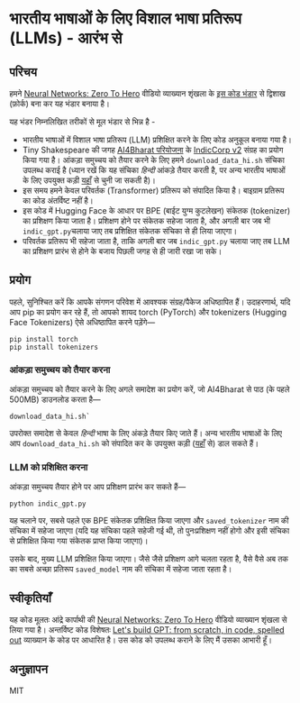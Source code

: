 # भारतीय भाषाओं के लिए विशाल भाषा प्रतिरूप (LLMs) - आरंभ से

## परिचय

हमने [Neural Networks: Zero To Hero](https://karpathy.ai/zero-to-hero.html) वीडियो व्याख्यान शृंखला के [इस कोड भंडार](https://github.com/karpathy/ng-video-lecture) से द्विशाख (फ़ोर्क) बना कर यह भंडार बनाया है। 

यह भंडर निम्नलिखित तरीकों से मूल भंडार से भिन्न है -
- भारतीय भाषाओं में विशाल भाषा प्रतिरूप (LLM) प्रशिक्षित करने के लिए कोड अनुकूल बनाया गया है।
- Tiny Shakespeare की जगह [AI4Bharat परियोजना़](https://ai4bharat.iitm.ac.in/) के [IndicCorp v2](https://github.com/AI4Bharat/IndicBERT/tree/main#indiccorp-v2) संग्रह का प्रयोग किया गया है। आंकड़ा समुच्चय को तैयार करने के लिए हमने `download_data_hi.sh` संचिका उपलब्ध कराई है (ध्यान रखें कि यह संचिका _हिन्दी_ आंकड़े तैयार करती है, पर अन्य भारतीय भाषाओं के लिए उपयुक्त कड़ी [यहाँ](https://github.com/AI4Bharat/IndicBERT/tree/main#indiccorp-v2) से चुनी जा सकती है)।
- इस समय हमने केवल परिवर्तक (Transformer) प्रतिरूप को संपादित किया है। बाइग्राम प्रतिरूप का कोड अंतर्विष्ट नहीं है।
- इस कोड में Hugging Face के आधार पर BPE (बाईट युग्म कुटलेखन) संकेतक (tokenizer) का प्रशिक्षण किया जाता है। प्रशिक्षण होने पर संकेतक सहेजा जाता है, और अगली बार जब भी `indic_gpt.py`चलाया जाए तब प्रशिक्षित संकेतक संचिका से ही लिया जाएगा।
- परिवर्तक प्रतिरूप भी सहेजा जाता है, ताकि अगली बार जब `indic_gpt.py` चलाया जाए तब LLM का प्रशिक्षण प्रारंभ से होने के बजाय पिछली जगह से ही जारी रखा जा सके।


## प्रयोग
पहले, सुनिश्चित करें कि आपकेे संगणन परिवेश में आवश्यक संग्रह/पैकेज अधिष्ठापित हैं। उदाहरणार्थ, यदि आप pip का प्रयोग कर रहे हैं, तो आपको शायद torch (PyTorch) और tokenizers (Hugging Face Tokenizers) ऐसे अधिष्ठापित करने पड़ेंगे—
```
pip install torch
pip install tokenizers
```

### आंकड़ा समुच्चय को तैयार करना
आंकड़ा समुच्चय को तैयार करने के लिए अगले समादेश का प्रयोग करें, जो AI4Bharat से पाठ (के पहले 500MB) डाउनलोड करता है—
```
download_data_hi.sh`
```
उपरोक्त समादेश से केवल _हिन्दी_ भाषा के लिए अंकड़े तैयार किए जाते हैं। अन्य भारतीय भाषाओं के लिए आप `download_data_hi.sh` को संपादित कर के उपयुक्त कड़ी ([यहाँ](https://github.com/AI4Bharat/IndicBERT/tree/main#indiccorp-v2) से) डाल सकते हैं।

### LLM को प्रशिक्षित करना
आंकड़ा समुच्चय तैयार होने पर आप प्रशिक्षण प्रारंभ कर सकते हैं—
```
python indic_gpt.py
```
यह चलाने पर, सबसे पहले एक BPE संकेतक प्रशिक्षित किया जाएगा और `saved_tokenizer` नाम की संचिका में सहेजा जाएगा (यदि यह संचिका पहले सहेजी गई थी, तो पुनःप्रशिक्षण नहीं होगो और इसी संचिका से प्रशिक्षित किया गया संकेतक प्राप्त किया जाएगा)।

उसके बाद, मुख्य LLM प्रशिक्षित किया जाएगा। जैसे जैसे प्रशिक्षण आगे चलता रहता है,  वैसे वैसे अब तक का सबसे अच्छा प्रतिरूप `saved_model` नाम की संचिका में सहेजा जाता रहता है।

## स्वीकृतियाँ
यह कोड मूलतः आंद्रे कार्पाथी की [Neural Networks: Zero To Hero](https://karpathy.ai/zero-to-hero.html) वीडियो व्याख्यान शृंखला से लिया गया है। अन्तर्विष्ट कोड विशेषतः [Let's build GPT: from scratch, in code, spelled out](https://www.youtube.com/watch?v=kCc8FmEb1nY) व्याख्यान के कोड पर आधारित है। उस कोड को उपलब्ध कराने के लिए मैं उसका आभारी हूँ।

## अनुज्ञापन

MIT

